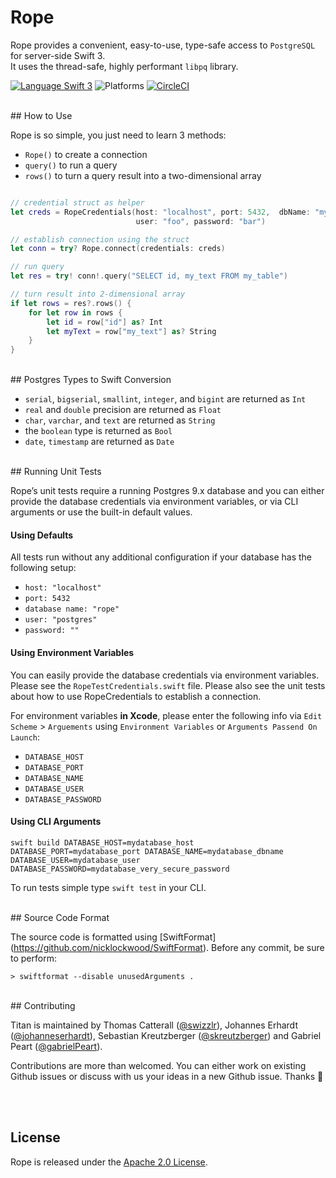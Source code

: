 # Rope

Rope provides a convenient, easy-to-use, type-safe access to `PostgreSQL` for server-side Swift 3.   
It uses the thread-safe, highly performant `libpq` library.

[![Language Swift 3](https://img.shields.io/badge/Language-Swift%203-orange.svg)](https://swift.org) ![Platforms](https://img.shields.io/badge/Platforms-Docker%20%7C%20Linux%20%7C%20macOS-blue.svg) [![CircleCI](https://circleci.com/gh/bermudadigitalstudio/Rope/tree/master.svg?style=shield)](https://circleci.com/gh/bermudadigitalstudio/Rope)

<br>
## How to Use

Rope is so simple, you just need to learn 3 methods: 
- `Rope()` to create a connection
- `query()` to run a query
- `rows()` to turn a query result into a two-dimensional array


```swift

// credential struct as helper
let creds = RopeCredentials(host: "localhost", port: 5432,  dbName: "mydb", 
                            user: "foo", password: "bar")

// establish connection using the struct
let conn = try? Rope.connect(credentials: creds)

// run query
let res = try! conn!.query("SELECT id, my_text FROM my_table")

// turn result into 2-dimensional array
if let rows = res?.rows() {
    for let row in rows {
        let id = row["id"] as? Int
        let myText = row["my_text"] as? String
    }
}
```

<br>
## Postgres Types to Swift Conversion

* `serial`, `bigserial`, `smallint`, `integer`, and `bigint` are returned as `Int`
* `real` and `double` precision are returned as `Float`
* `char`, `varchar`, and `text` are returned as `String`
* the `boolean` type is returned as `Bool`
* `date`, `timestamp` are returned as `Date`


<br>
## Running Unit Tests

Rope’s unit tests require a running Postgres 9.x database and you can either provide the database credentials via environment variables, or via CLI arguments or use the built-in default values.

#### Using Defaults

All tests run without any additional configuration if your database has the following setup:

* `host: "localhost"`
* `port: 5432`
* `database name: "rope"`
* `user: "postgres"`
* `password: ""`

#### Using Environment Variables

You can easily provide the database credentials via environment variables.
Please see the `RopeTestCredentials.swift` file. Please also see the unit tests about how to use RopeCredentials to establish a connection.

For environment variables **in Xcode**, please enter the following info via `Edit Scheme` > `Arguements` using `Environment Variables` or `Arguments Passend On Launch`:

* `DATABASE_HOST`
* `DATABASE_PORT`
* `DATABASE_NAME`
* `DATABASE_USER`
* `DATABASE_PASSWORD`


#### Using CLI Arguments

```
swift build DATABASE_HOST=mydatabase_host DATABASE_PORT=mydatabase_port DATABASE_NAME=mydatabase_dbname DATABASE_USER=mydatabase_user DATABASE_PASSWORD=mydatabase_very_secure_password
```

To run tests simple type `swift test` in your CLI.

<br>
## Source Code Format

The source code is formatted using [SwiftFormat] (https://github.com/nicklockwood/SwiftFormat).
Before any commit, be sure to perform:

`> swiftformat --disable unusedArguments .`

<br>
## Contributing

Titan is maintained by Thomas Catterall ([@swizzlr](https://github.com/swizzlr)), Johannes Erhardt ([@johanneserhardt](https://github.com/johanneserhardt)), Sebastian Kreutzberger ([@skreutzberger](https://github.com/skreutzberger)) and Gabriel Peart ([@gabrielPeart](https://github.com/gabrielPeart)).

Contributions are more than welcomed. You can either work on existing Github issues or discuss with us your ideas in a new Github issue. Thanks 🙌

<br><br>
## License

Rope is released under the [Apache 2.0 License](https://github.com/bermudadigitalstudio/rope/blob/master/LICENSE.txt).
